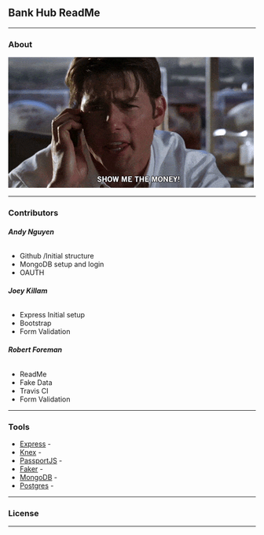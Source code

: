 ## Bank Hub ReadMe
___
### About
![alt text](SMTM.gif)
___


### Contributors
###### **Andy Nguyen**
- Github /Initial structure
- MongoDB setup and login
- OAUTH 


###### **Joey Killam**
- Express Initial setup
- Bootstrap
- Form Validation

###### **Robert Foreman**
- ReadMe
- Fake Data
- Travis CI
- Form Validation

___

### Tools
- [Express](https://www.expressjs.com/) - 
- [Knex](http://knexjs.org/) -
- [PassportJS](http://www.passportjs.org/) -
- [Faker](https://www.npmjs.com/package/faker) -
- [MongoDB](https://www.mongodb.com/) -
- [Postgres](https://www.postgresql.org/) -



___ 

###  License

___ 